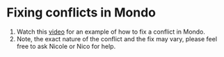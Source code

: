 # Fixing conflicts in Mondo

1. Watch this [video](https://drive.google.com/file/d/1DqYiXEdkLCVji55FmFlA9sPmfLouEqrj/view?usp=sharing) for an example of how to fix a conflict in Mondo.
2. Note, the exact nature of the conflict and the fix may vary, please feel free to ask Nicole or Nico for help.
